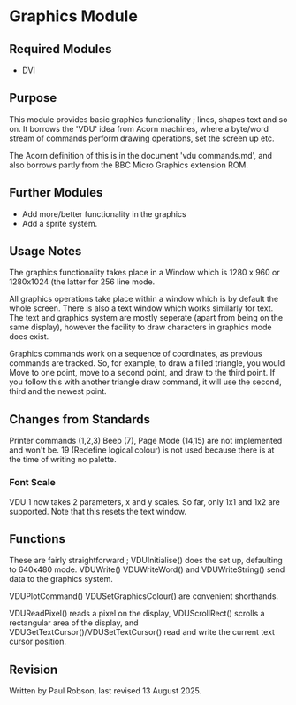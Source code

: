 # Graphics Module

## Required Modules

- DVI

## Purpose

This module provides basic graphics functionality ; lines, shapes text and so on. It borrows the 'VDU' idea from Acorn machines, where a byte/word stream of commands perform drawing operations, set the screen up etc.

The Acorn definition of this is in the document 'vdu commands.md', and also borrows partly from the BBC Micro Graphics extension ROM.

## Further Modules

- Add more/better functionality in the graphics
- Add a sprite system.

## Usage Notes

The graphics functionality takes place in a Window which is 1280 x 960 or 1280x1024 (the latter for 256 line mode.

All graphics operations take place within a window which is by default the whole screen. There is also a text window which works similarly for text. The text and graphics system are mostly seperate (apart from being on the same display), however the facility to draw characters in graphics mode does exist.

Graphics commands work on a sequence of coordinates, as previous commands are tracked. So, for example, to draw a filled triangle, you would Move to one point, move to a second point, and draw to the third point. If you follow this with another triangle draw command, it will use the second, third and the newest point.

## Changes from Standards

Printer commands (1,2,3) Beep (7), Page Mode (14,15) are not implemented and won't be. 19 (Redefine logical colour) is not used because there is at the time of writing no palette.

### Font Scale

VDU 1 now takes 2 parameters, x and y scales. So far, only 1x1 and 1x2 are supported. Note that this resets the text window.

## Functions

These are fairly straightforward ; VDUInitialise() does the set up, defaulting to 640x480 mode. VDUWrite() VDUWriteWord()  and VDUWriteString() send data to the graphics system.

VDUPlotCommand() VDUSetGraphicsColour() are convenient shorthands.

VDUReadPixel() reads a pixel on the display, VDUScrollRect() scrolls a rectangular area of the display, and VDUGetTextCursor()/VDUSetTextCursor() read and write the current text cursor position.


## Revision

Written by Paul Robson, last revised 13 August 2025.
